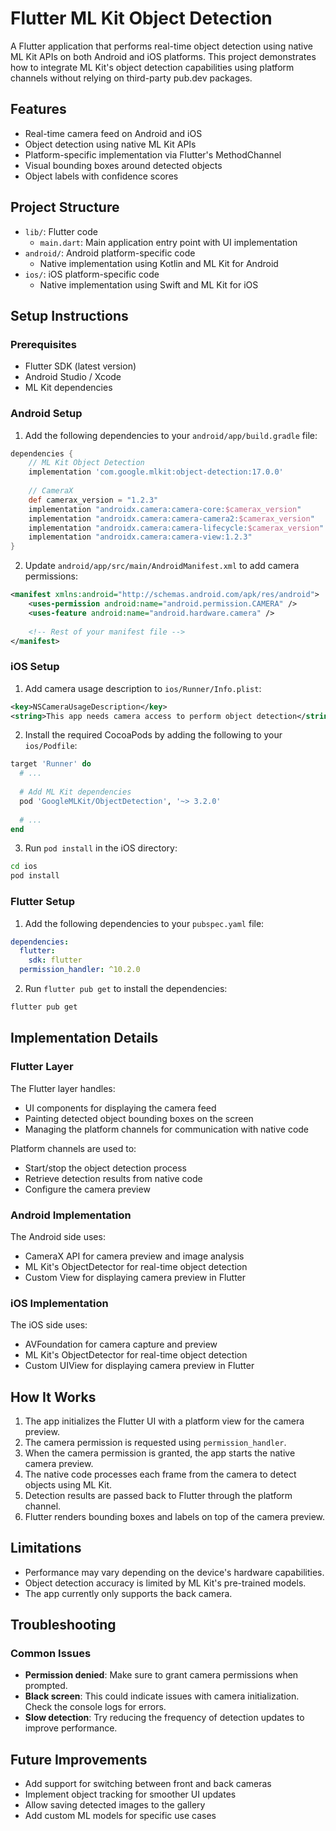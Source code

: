 # Flutter ML Kit Object Detection

A Flutter application that performs real-time object detection using native ML Kit APIs on both Android and iOS platforms. This project demonstrates how to integrate ML Kit's object detection capabilities using platform channels without relying on third-party pub.dev packages.

## Features

- Real-time camera feed on Android and iOS
- Object detection using native ML Kit APIs
- Platform-specific implementation via Flutter's MethodChannel
- Visual bounding boxes around detected objects
- Object labels with confidence scores

## Project Structure

- `lib/`: Flutter code
  - `main.dart`: Main application entry point with UI implementation
- `android/`: Android platform-specific code
  - Native implementation using Kotlin and ML Kit for Android
- `ios/`: iOS platform-specific code
  - Native implementation using Swift and ML Kit for iOS

## Setup Instructions

### Prerequisites

- Flutter SDK (latest version)
- Android Studio / Xcode
- ML Kit dependencies

### Android Setup

1. Add the following dependencies to your `android/app/build.gradle` file:

```gradle
dependencies {
    // ML Kit Object Detection
    implementation 'com.google.mlkit:object-detection:17.0.0'
    
    // CameraX
    def camerax_version = "1.2.3"
    implementation "androidx.camera:camera-core:$camerax_version"
    implementation "androidx.camera:camera-camera2:$camerax_version"
    implementation "androidx.camera:camera-lifecycle:$camerax_version"
    implementation "androidx.camera:camera-view:1.2.3"
}
```

2. Update `android/app/src/main/AndroidManifest.xml` to add camera permissions:

```xml
<manifest xmlns:android="http://schemas.android.com/apk/res/android">
    <uses-permission android:name="android.permission.CAMERA" />
    <uses-feature android:name="android.hardware.camera" />
    
    <!-- Rest of your manifest file -->
</manifest>
```

### iOS Setup

1. Add camera usage description to `ios/Runner/Info.plist`:

```xml
<key>NSCameraUsageDescription</key>
<string>This app needs camera access to perform object detection</string>
```

2. Install the required CocoaPods by adding the following to your `ios/Podfile`:

```ruby
target 'Runner' do
  # ...
  
  # Add ML Kit dependencies
  pod 'GoogleMLKit/ObjectDetection', '~> 3.2.0'
  
  # ...
end
```

3. Run `pod install` in the iOS directory:

```bash
cd ios
pod install
```

### Flutter Setup

1. Add the following dependencies to your `pubspec.yaml` file:

```yaml
dependencies:
  flutter:
    sdk: flutter
  permission_handler: ^10.2.0
```

2. Run `flutter pub get` to install the dependencies:

```bash
flutter pub get
```

## Implementation Details

### Flutter Layer

The Flutter layer handles:
- UI components for displaying the camera feed
- Painting detected object bounding boxes on the screen
- Managing the platform channels for communication with native code

Platform channels are used to:
- Start/stop the object detection process
- Retrieve detection results from native code
- Configure the camera preview

### Android Implementation

The Android side uses:
- CameraX API for camera preview and image analysis
- ML Kit's ObjectDetector for real-time object detection
- Custom View for displaying camera preview in Flutter

### iOS Implementation

The iOS side uses:
- AVFoundation for camera capture and preview
- ML Kit's ObjectDetector for real-time object detection
- Custom UIView for displaying camera preview in Flutter

## How It Works

1. The app initializes the Flutter UI with a platform view for the camera preview.
2. The camera permission is requested using `permission_handler`.
3. When the camera permission is granted, the app starts the native camera preview.
4. The native code processes each frame from the camera to detect objects using ML Kit.
5. Detection results are passed back to Flutter through the platform channel.
6. Flutter renders bounding boxes and labels on top of the camera preview.

## Limitations

- Performance may vary depending on the device's hardware capabilities.
- Object detection accuracy is limited by ML Kit's pre-trained models.
- The app currently only supports the back camera.

## Troubleshooting

### Common Issues

- **Permission denied**: Make sure to grant camera permissions when prompted.
- **Black screen**: This could indicate issues with camera initialization. Check the console logs for errors.
- **Slow detection**: Try reducing the frequency of detection updates to improve performance.

## Future Improvements

- Add support for switching between front and back cameras
- Implement object tracking for smoother UI updates
- Allow saving detected images to the gallery
- Add custom ML models for specific use cases